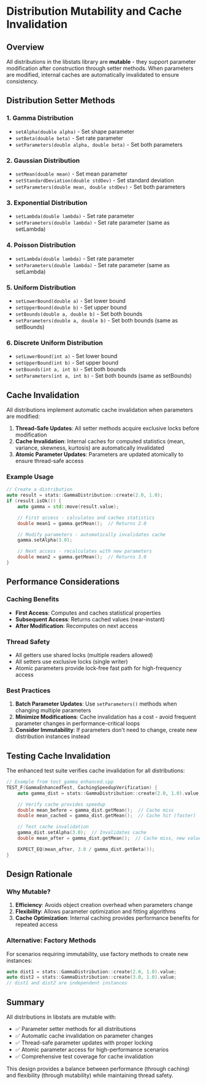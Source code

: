 # Distribution Mutability and Cache Invalidation

## Overview

All distributions in the libstats library are **mutable** - they support parameter modification after construction through setter methods. When parameters are modified, internal caches are automatically invalidated to ensure consistency.

## Distribution Setter Methods

### 1. Gamma Distribution
- `setAlpha(double alpha)` - Set shape parameter
- `setBeta(double beta)` - Set rate parameter
- `setParameters(double alpha, double beta)` - Set both parameters

### 2. Gaussian Distribution
- `setMean(double mean)` - Set mean parameter
- `setStandardDeviation(double stdDev)` - Set standard deviation
- `setParameters(double mean, double stdDev)` - Set both parameters

### 3. Exponential Distribution
- `setLambda(double lambda)` - Set rate parameter
- `setParameters(double lambda)` - Set rate parameter (same as setLambda)

### 4. Poisson Distribution
- `setLambda(double lambda)` - Set rate parameter
- `setParameters(double lambda)` - Set rate parameter (same as setLambda)

### 5. Uniform Distribution
- `setLowerBound(double a)` - Set lower bound
- `setUpperBound(double b)` - Set upper bound
- `setBounds(double a, double b)` - Set both bounds
- `setParameters(double a, double b)` - Set both bounds (same as setBounds)

### 6. Discrete Uniform Distribution
- `setLowerBound(int a)` - Set lower bound
- `setUpperBound(int b)` - Set upper bound
- `setBounds(int a, int b)` - Set both bounds
- `setParameters(int a, int b)` - Set both bounds (same as setBounds)

## Cache Invalidation

All distributions implement automatic cache invalidation when parameters are modified:

1. **Thread-Safe Updates**: All setter methods acquire exclusive locks before modification
2. **Cache Invalidation**: Internal caches for computed statistics (mean, variance, skewness, kurtosis) are automatically invalidated
3. **Atomic Parameter Updates**: Parameters are updated atomically to ensure thread-safe access

### Example Usage

```cpp
// Create a distribution
auto result = stats::GammaDistribution::create(2.0, 1.0);
if (result.isOk()) {
    auto gamma = std::move(result.value);

    // First access - calculates and caches statistics
    double mean1 = gamma.getMean();  // Returns 2.0

    // Modify parameters - automatically invalidates cache
    gamma.setAlpha(3.0);

    // Next access - recalculates with new parameters
    double mean2 = gamma.getMean();  // Returns 3.0
}
```

## Performance Considerations

### Caching Benefits
- **First Access**: Computes and caches statistical properties
- **Subsequent Access**: Returns cached values (near-instant)
- **After Modification**: Recomputes on next access

### Thread Safety
- All getters use shared locks (multiple readers allowed)
- All setters use exclusive locks (single writer)
- Atomic parameters provide lock-free fast path for high-frequency access

### Best Practices
1. **Batch Parameter Updates**: Use `setParameters()` methods when changing multiple parameters
2. **Minimize Modifications**: Cache invalidation has a cost - avoid frequent parameter changes in performance-critical loops
3. **Consider Immutability**: If parameters don't need to change, create new distribution instances instead

## Testing Cache Invalidation

The enhanced test suite verifies cache invalidation for all distributions:

```cpp
// Example from test_gamma_enhanced.cpp
TEST_F(GammaEnhancedTest, CachingSpeedupVerification) {
    auto gamma_dist = stats::GammaDistribution::create(2.0, 1.0).value;

    // Verify cache provides speedup
    double mean_before = gamma_dist.getMean();  // Cache miss
    double mean_cached = gamma_dist.getMean();  // Cache hit (faster)

    // Test cache invalidation
    gamma_dist.setAlpha(3.0);  // Invalidates cache
    double mean_after = gamma_dist.getMean();  // Cache miss, new value

    EXPECT_EQ(mean_after, 3.0 / gamma_dist.getBeta());
}
```

## Design Rationale

### Why Mutable?
1. **Efficiency**: Avoids object creation overhead when parameters change
2. **Flexibility**: Allows parameter optimization and fitting algorithms
3. **Cache Optimization**: Internal caching provides performance benefits for repeated access

### Alternative: Factory Methods
For scenarios requiring immutability, use factory methods to create new instances:

```cpp
auto dist1 = stats::GammaDistribution::create(2.0, 1.0).value;
auto dist2 = stats::GammaDistribution::create(3.0, 1.0).value;
// dist1 and dist2 are independent instances
```

## Summary

All distributions in libstats are mutable with:
- ✅ Parameter setter methods for all distributions
- ✅ Automatic cache invalidation on parameter changes
- ✅ Thread-safe parameter updates with proper locking
- ✅ Atomic parameter access for high-performance scenarios
- ✅ Comprehensive test coverage for cache invalidation

This design provides a balance between performance (through caching) and flexibility (through mutability) while maintaining thread safety.
